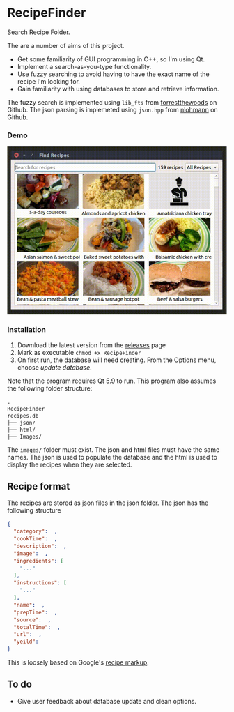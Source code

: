 # RecipeFinder
Search Recipe Folder.

The are a number of aims of this project.  
* Get some familiarity of GUI programming in C++, so I'm using Qt.  
* Implement a search-as-you-type functionality.   
* Use fuzzy searching to avoid having to have the exact name of the recipe I'm looking for.  
* Gain familiarity with using databases to store and retrieve information.

The fuzzy search is implemented using ```lib_fts``` from [forrestthewoods](https://github.com/forrestthewoods/lib_fts) on Github.
The json parsing is implemeted using ```json.hpp``` from [nlohmann](https://github.com/nlohmann/json) on Github.

### Demo

![](./recipefinder.gif)


### Installation
1. Download the latest version from the [releases](https://github.com/strangetom/RecipeFinder/releases) page
2. Mark as executable ```chmod +x RecipeFinder```
3. On first run, the database will need creating. From the Options menu, choose _update database_.

Note that the program requires Qt 5.9 to run. 
This program also assumes the following folder structure:
```
.
RecipeFinder
recipes.db
├── json/
├── html/
├── Images/
```
The ```images/``` folder must exist. 
The json and html files must have the same names. The json is used to populate the database and the html is used to display the recipes when they are selected.  

## Recipe format
The recipes are stored as json files in the json folder. The json has the following structure
```json
{
  "category":  ,
  "cookTime":  ,
  "description":  ,
  "image":  ,
  "ingredients": [
    "..."
  ],
  "instructions": [
    "..."
  ],
  "name":  ,
  "prepTime":  ,
  "source":  ,
  "totalTime":  ,
  "url":  ,
  "yeild":
}
```
This is loosely based on Google's [recipe markup](https://developers.google.com/search/docs/data-types/recipes).

## To do

-   Give user feedback about database update and clean options.